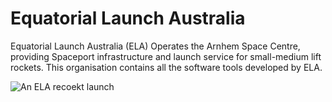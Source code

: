 # Equatorial Launch Australia

Equatorial Launch Australia (ELA) Operates the Arnhem Space Centre, providing Spaceport infrastructure and launch service for small-medium lift rockets. This organisation contains all the software tools developed by ELA.

![An ELA recoekt launch](https://github.com/user-attachments/assets/82b656c0-30a1-4e93-a5be-15692ce08610)
